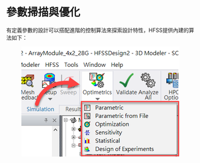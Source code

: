 # 參數掃描與優化

有定義參數的設計可以搭配進階的控制算法來探索設計特性，HFSS提供內建的算法如下：

<figure><img src="../.gitbook/assets/image.png" alt=""><figcaption></figcaption></figure>
